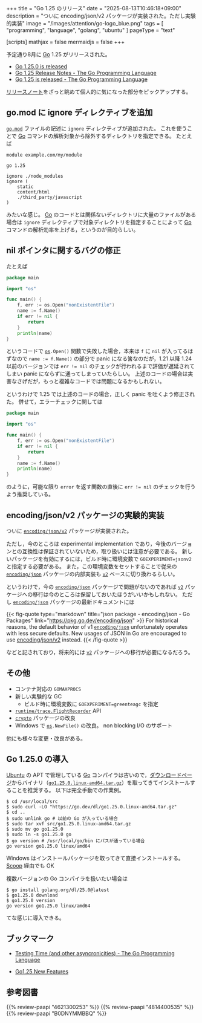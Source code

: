+++
title = "Go 1.25 のリリース"
date =  "2025-08-13T10:46:18+09:00"
description = "ついに encoding/json/v2 パッケージが実装された。ただし実験的実装"
image = "/images/attention/go-logo_blue.png"
tags  = [ "programming", "language", "golang", "ubuntu" ]
pageType = "text"

[scripts]
  mathjax = false
  mermaidjs = false
+++

予定通り8月に [Go] 1.25 がリリースされた。

- [Go 1.25.0 is released](https://groups.google.com/g/golang-announce/c/BVrdugXW05c)
- [Go 1.25 Release Notes - The Go Programming Language](https://go.dev/doc/go1.25)
- [Go 1.25 is released - The Go Programming Language](https://go.dev/blog/go1.25)

[リリースノート](https://go.dev/doc/go1.25 "Go 1.25 Release Notes - The Go Programming Language")をざっと眺めて個人的に気になった部分をピックアップする。

## go.mod に ignore ディレクティブを追加

[`go.mod`](https://go.dev/ref/mod "Go Modules Reference - The Go Programming Language") ファイルの記述に `ignore` ディレクティブが追加された。
これを使うことで [Go] コマンドの解析対象から除外するディレクトリを指定できる。
たとえば

```text
module example.com/my/module

go 1.25

ignore ./node_modules
ignore (
    static
    content/html
    ./third_party/javascript
)
```

みたいな感じ。
[Go] のコードとは関係ないディレクトリに大量のファイルがある場合は `ignore` ディレクティブで対象ディレクトリを指定することによって [Go] コマンドの解析効率を上げる，というのが目的らしい。

## nil ポインタに関するバグの修正

たとえば

```go
package main

import "os"

func main() {
    f, err := os.Open("nonExistentFile")
    name := f.Name()
    if err != nil {
        return
    }
    println(name)
}
```

というコードで [`os`]`.Open()` 関数で失敗した場合，本来は `f` に `nil` が入ってるはずなので `name := f.Name()` の部分で panic になる筈なのだが，1.21 以降 1.24 以前のバージョンでは `err != nil` のチェックが行われるまで評価が遅延されてしまい panic にならずに通ってしまっていたらしい。
上述のコードの場合は実害なさげだが，もっと複雑なコードでは問題になるかもしれない。

というわけで 1.25 では上述のコードの場合，正しく panic を吐くよう修正された。
併せて，エラーチェックに関しては

```go {hl_lines=[7]}
package main

import "os"

func main() {
    f, err := os.Open("nonExistentFile")
    if err != nil {
        return
    }
    name := f.Name()
    println(name)
}
```

のように，可能な限り `error` を返す関数の直後に `err != nil` のチェックを行うよう推奨している。

## encoding/json/v2 パッケージの実験的実装

ついに [`encoding/json/v2`] パッケージが実装された。

ただし，今のところは experimental implementation であり，今後のバージョンとの互換性は保証されていないため，取り扱いには注意が必要である。
新しいパッケージを有効にするには，ビルド時に環境変数で `GOEXPERIMENT=jsonv2` と指定する必要がある。
また，この環境変数をセットすることで従来の [`encoding/json`] パッケージの内部実装も [`v2`][`encoding/json/v2`] ベースに切り換わるらしい。

というわけで，今の [`encoding/json`] パッケージで問題がないのであれば [`v2`][`encoding/json/v2`] パッケージへの移行は今のところは保留しておいたほうがいいかもしれない。
ただし [`encoding/json`] パッケージの最新ドキュメントには

{{< fig-quote type="markdown" title="json package - encoding/json - Go Packages" link="https://pkg.go.dev/encoding/json" >}}
For historical reasons, the default behavior of v1 [`encoding/json`](https://pkg.go.dev/encoding/json) unfortunately operates with less secure defaults. New usages of JSON in Go are encouraged to use [encoding/json/v2](https://pkg.go.dev/encoding/json/v2) instead.
{{< /fig-quote >}}

などと記されており，将来的には [`v2`][`encoding/json/v2`] パッケージへの移行が必要になるだろう。

## その他

- コンテナ対応の `GOMAXPROCS`
- 新しい実験的な GC
  - ビルド時に環境変数に `GOEXPERIMENT=greenteagc` を指定
- [`runtime/trace.FlightRecorder`](https://go.dev/pkg/runtime/trace#FlightRecorder) API
- [`crypto`](https://pkg.go.dev/crypto) パッケージの改良
- Windows で [`os`]`.NewFile()` の改良。 non blocking I/O のサポート

他にも様々な変更・改良がある。

## Go 1.25.0 の導入

<!--
{{< div-box type="markdown" >}}
[Go] 1.25.0 がリリースされた。

- [Go 1.25.0 is released](https://groups.google.com/g/golang-announce/c/BVrdugXW05c)

CVE ID ベースで0件の脆弱性修正がある（1.25.0 からの累積で0件）。

[Go]: https://go.dev/
{{< /div-box >}}
-->

[Ubuntu] の APT で管理している [Go] コンパイラは古いので，[ダウンロードページ](https://go.dev/dl/ "Downloads - go.dev")からバイナリ（[`go1.25.0.linux-amd64.tar.gz`](https://go.dev/dl/go1.25.0.linux-amd64.tar.gz)）を取ってきてインストールすることを推奨する。
以下は完全手動での作業例。

```text
$ cd /usr/local/src
$ sudo curl -LO "https://go.dev/dl/go1.25.0.linux-amd64.tar.gz"
$ cd ..
$ sudo unlink go # 以前の Go が入っている場合
$ sudo tar xvf src/go1.25.0.linux-amd64.tar.gz
$ sudo mv go go1.25.0
$ sudo ln -s go1.25.0 go
$ go version # /usr/local/go/bin にパスが通っている場合
go version go1.25.0 linux/amd64
```

Windows はインストールパッケージを取ってきて直接インストールする。
[Scoop] 経由でも OK

複数バージョンの Go コンパイラを扱いたい場合は

```text
$ go install golang.org/dl/25.0@latest
$ go1.25.0 download
$ go1.25.0 version
go version go1.25.0 linux/amd64
```

てな感じに導入できる。

## ブックマーク

- [Testing Time (and other asyncronicities) - The Go Programming Language](https://go.dev/blog/testing-time)

- [Go1.25 New Features](https://zenn.dev/koya_iwamura/articles/ea2cf191cdcb2a)

[Go]: https://go.dev/
[Ubuntu]: https://www.ubuntu.com/ "The leading operating system for PCs, IoT devices, servers and the cloud | Ubuntu"
[Scoop]: https://scoop.sh/
[`encoding/json/v2`]: https://pkg.go.dev/encoding/json/v2 "json package - encoding/json/v2 - Go Packages"
[`encoding/json`]: https://pkg.go.dev/encoding/json "json package - encoding/json - Go Packages"
[`os`]: https://pkg.go.dev/os "os package - os - Go Packages"

## 参考図書

{{% review-paapi "4621300253" %}} <!-- プログラミング言語Go -->
{{% review-paapi "4814400535" %}} <!-- 効率的なGo : Efficient Go -->
{{% review-paapi "B0DNYMMBBQ" %}} <!-- Go言語で学ぶ並行プログラミング -->
